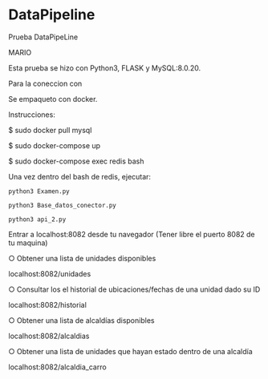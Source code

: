 # DataPipeline
Prueba DataPipeLine

MARIO

Esta prueba se hizo con Python3, FLASK y MySQL:8.0.20.

Para la coneccion con 

Se empaqueto con docker.

Instrucciones:

$ sudo docker pull mysql

$ sudo docker-compose up

$ sudo docker-compose exec redis bash

Una vez dentro del bash de redis, ejecutar:

    python3 Examen.py

    python3 Base_datos_conector.py

    python3 api_2.py


Entrar a localhost:8082 desde tu navegador (Tener libre el puerto 8082 de tu maquina)

○ Obtener una lista de unidades disponibles

localhost:8082/unidades

○ Consultar los el historial de ubicaciones/fechas de una unidad dado su ID

localhost:8082/historial

○ Obtener una lista de alcaldías disponibles

localhost:8082/alcaldias

○ Obtener una lista de unidades que hayan estado dentro de una alcaldía

localhost:8082/alcaldia_carro


